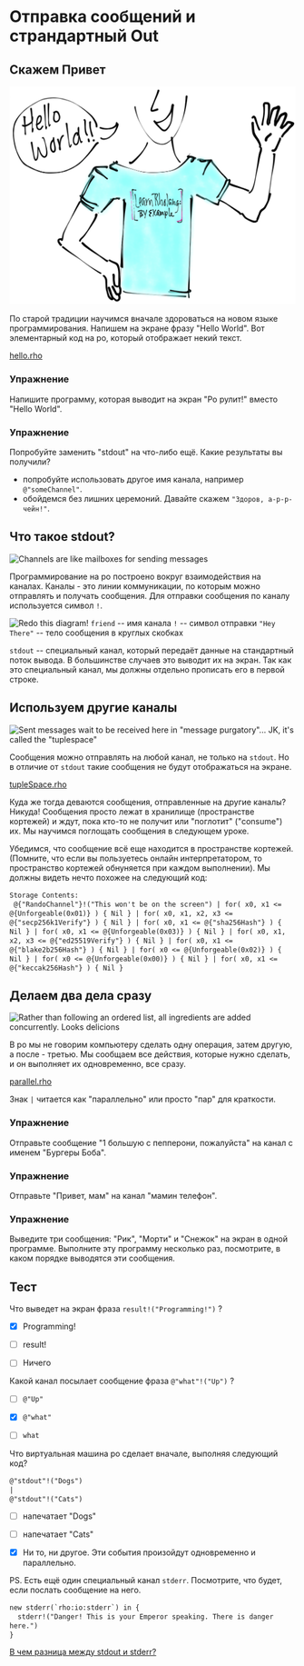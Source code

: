 # Отправка сообщений и страндартный Out

## Скажем Привет

!["Person waiving hello"](helloWorld.png)
 

По старой традиции научимся вначале здороваться на новом языке программирования. Напишем на экране фразу "Hello World". Вот элементарный код на ро, который отображает некий текст.

[hello.rho](hello.rho)



### Упражнение
Напишите программу, которая выводит на экран "Ро рулит!" вместо "Hello World".

### Упражнение
Попробуйте заменить "stdout" на что-либо ещё. Какие результаты вы получили?
* попробуйте использовать другое имя канала, например `@"someChannel"`.
* обойдемся без лишних церемоний. Давайте скажем `"Здоров, а-р-р-чейн!"`.


## Что такое stdout?

![Channels are like mailboxes for sending messages](mailbox.png)

Программирование на ро построено вокруг взаимодействия на каналах. Каналы - это линии коммуникации, по которым можно отправлять и получать сообщения. Для отправки сообщения по каналу используется символ `!`.


![Redo this diagram!](sendSyntax.png)
`friend` -- имя канала
`!` -- символ отправки
`"Hey There"` -- тело сообщения в круглых скобках

`stdout` -- специальный канал, который передаёт данные на стандартный поток вывода. В большинстве случаев это выводит их на экран. Так как это специальный канал, мы должны отдельно прописать его в первой строке. 


## Используем другие каналы

![Sent messages wait to be received here in "message purgatory"... JK, it's called the "tuplespace"](mailboxes.png)

Сообщения можно отправлять на любой канал, не только на `stdout`. Но в отличие от `stdout` такие сообщения не будут отображаться на экране.

[tupleSpace.rho](tupleSpace.rho)

Куда же тогда деваются сообщения, отправленные на другие каналы? Никуда! Сообщения просто лежат в хранилище (пространстве кортежей) и ждут, пока кто-то не получит или "поглотит" ("consume") их. Мы научимся поглощать сообщения в следующем уроке.

Убедимся, что сообщение всё еще находится в пространстве кортежей. (Помните, что если вы пользуетесь онлайн интерпретатором, то пространство кортежей обнуняется при каждом выполнении). Мы должны видеть нечто похожее на следующий код:

```
Storage Contents:
 @{"RandoChannel"}!("This won't be on the screen") | for( x0, x1 <= @{Unforgeable(0x01)} ) { Nil } | for( x0, x1, x2, x3 <= @{"secp256k1Verify"} ) { Nil } | for( x0, x1 <= @{"sha256Hash"} ) { Nil } | for( x0, x1 <= @{Unforgeable(0x03)} ) { Nil } | for( x0, x1, x2, x3 <= @{"ed25519Verify"} ) { Nil } | for( x0, x1 <= @{"blake2b256Hash"} ) { Nil } | for( x0 <= @{Unforgeable(0x02)} ) { Nil } | for( x0 <= @{Unforgeable(0x00)} ) { Nil } | for( x0, x1 <= @{"keccak256Hash"} ) { Nil }
```



## Делаем два дела сразу
![Rather than following an ordered list, all ingredients are added concurrently.  Looks delicions](cooking.png)

В ро мы не говорим компьютеру сделать одну операция, затем другую, а после - третью. Мы сообщаем все действия, которые нужно сделать, и он выполняет их одновременно, все сразу.

[parallel.rho](parallel.rho)

Знак `|` читается как "параллельно" или просто "пар" для краткости.


### Упражнение 
Отправьте сообщение "1 большую с пепперони, пожалуйста" на канал с именем "Бургеры Боба".

### Упражнение
Отправьте "Привет, мам" на канал "мамин телефон".

### Упражнение
Выведите три сообщения: "Рик", "Морти" и "Снежок" на экран в одной программе. Выполните эту программу несколько раз, посмотрите, в каком порядке выводятся эти сообщения.



## Тест

Что выведет на экран фраза `result!("Programming!")` ?
- [x] Programming!
- [ ] result!
- [ ] Ничего


Какой канал посылает сообщение фраза `@"what"!("Up")` ?
- [ ] `@"Up"`
- [x] `@"what"`
- [ ] `what`


Что виртуальная машина ро сделает вначале, выполняя следующий код?
```
@"stdout"!("Dogs")
|
@"stdout"!("Cats")
```
- [ ] напечатает "Dogs"
- [ ] напечатает "Cats"
- [x] Ни то, ни другое. Эти события произойдут одновременно и параллельно.


PS. Есть ещё один специальный канал `stderr`. Посмотрите, что будет, если послать сообщение на него.
```
new stderr(`rho:io:stderr`) in {
  stderr!("Danger! This is your Emperor speaking. There is danger here.")
}
```

[В чем разница между stdout и stderr?](https://ru.wikipedia.org/wiki/%D0%A1%D1%82%D0%B0%D0%BD%D0%B4%D0%B0%D1%80%D1%82%D0%BD%D1%8B%D0%B5_%D0%BF%D0%BE%D1%82%D0%BE%D0%BA%D0%B8)
